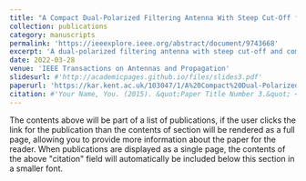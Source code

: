 ```yaml
---
title: "A Compact Dual-Polarized Filtering Antenna With Steep Cut-Off for Base-Station Applications"
collection: publications
category: manuscripts
permalink: 'https://ieeexplore.ieee.org/abstract/document/9743668'
excerpt: 'A dual-polarized filtering antenna with steep cut-off and compact size is developed for base-station applications.'
date: 2022-03-28
venue: 'IEEE Transactions on Antennas and Propagation'
slidesurl: #'http://academicpages.github.io/files/slides3.pdf'
paperurl: 'https://kar.kent.ac.uk/103047/1/A%20Compact%20Dual-Polarized%20Filtering%20Antenna%20with%20Steep%20Cut-Off%20for%20Base-Station%20Applications.pdf'
citation: #'Your Name, You. (2015). &quot;Paper Title Number 3.&quot; <i>Journal 1</i>. 1(3).'
---
```


The contents above will be part of a list of publications, if the user clicks the link for the publication than the contents of section will be rendered as a full page, allowing you to provide more information about the paper for the reader. When publications are displayed as a single page, the contents of the above "citation" field will automatically be included below this section in a smaller font.
